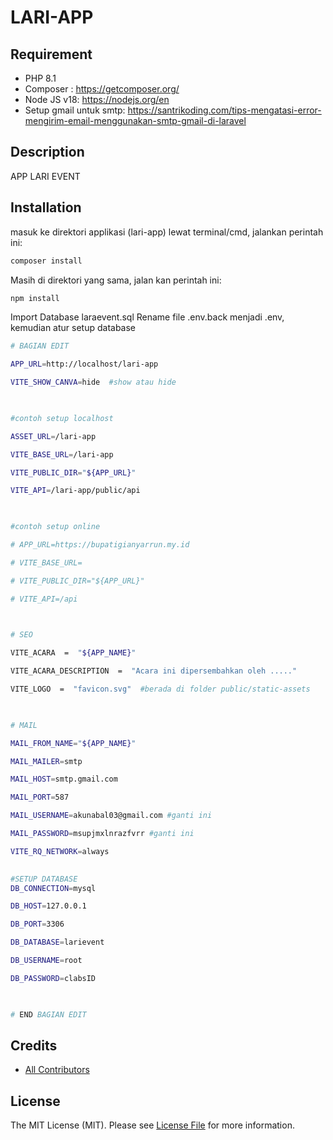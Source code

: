 
  

# LARI-APP

  

## Requirement

- PHP 8.1
- Composer : https://getcomposer.org/
- Node JS v18: https://nodejs.org/en
- Setup gmail untuk smtp: https://santrikoding.com/tips-mengatasi-error-mengirim-email-menggunakan-smtp-gmail-di-laravel

  

## Description

APP LARI EVENT

## Installation

masuk ke direktori applikasi (lari-app) lewat terminal/cmd, 
jalankan perintah ini:

  

```bash
composer install
```

Masih di direktori yang sama, jalan kan perintah ini:

  

```bash
npm install
```
Import Database laraevent.sql
Rename file .env.back menjadi .env, kemudian atur setup database
```bash
# BAGIAN EDIT

APP_URL=http://localhost/lari-app

VITE_SHOW_CANVA=hide  #show atau hide

  

#contoh setup localhost

ASSET_URL=/lari-app

VITE_BASE_URL=/lari-app

VITE_PUBLIC_DIR="${APP_URL}"

VITE_API=/lari-app/public/api

  

#contoh setup online

# APP_URL=https://bupatigianyarrun.my.id

# VITE_BASE_URL=

# VITE_PUBLIC_DIR="${APP_URL}"

# VITE_API=/api

  

# SEO

VITE_ACARA  =  "${APP_NAME}"

VITE_ACARA_DESCRIPTION  =  "Acara ini dipersembahkan oleh ....."

VITE_LOGO  =  "favicon.svg"  #berada di folder public/static-assets

  

# MAIL

MAIL_FROM_NAME="${APP_NAME}"

MAIL_MAILER=smtp

MAIL_HOST=smtp.gmail.com

MAIL_PORT=587

MAIL_USERNAME=akunabal03@gmail.com #ganti ini

MAIL_PASSWORD=msupjmxlnrazfvrr #ganti ini

VITE_RQ_NETWORK=always

  
#SETUP DATABASE
DB_CONNECTION=mysql

DB_HOST=127.0.0.1

DB_PORT=3306

DB_DATABASE=larievent

DB_USERNAME=root

DB_PASSWORD=clabsID

  

# END BAGIAN EDIT
```

  

## Credits

  

- [All Contributors](../../contributors)

  

## License

  

The MIT License (MIT). Please see [License File](LICENSE.md) for more information.
